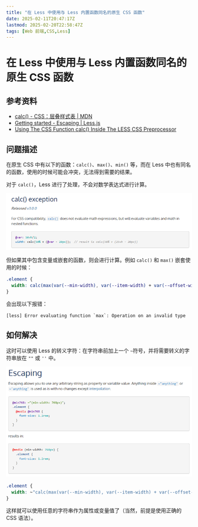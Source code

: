 ```yaml
---
title: "在 Less 中使用与 Less 内置函数同名的原生 CSS 函数"
date: 2025-02-11T20:47:17Z
lastmod: 2025-02-20T22:58:47Z
tags: [Web 前端,CSS,Less]
---
```


# 在 Less 中使用与 Less 内置函数同名的原生 CSS 函数

## 参考资料

- [calc() - CSS：层叠样式表 | MDN](https://developer.mozilla.org/zh-CN/docs/Web/CSS/calc)
- [Getting started - Escaping | Less.js](https://lesscss.org/#escaping)
- [Using The CSS Function calc() Inside The LESS CSS Preprocessor](https://www.bennadel.com/blog/4047-using-the-css-function-calc-inside-the-less-css-preprocessor.htm)

## 问题描述

在原生 CSS 中有以下的函数：`calc()`​、`max()`​、`min()` 等，而在 Less 中也有同名的函数，使用的时候可能会冲突，无法得到需要的结果。

对于 `calc()`，Less 进行了处理，不会对数学表达式进行计算。

![image](assets/network-asset-3280690-20231008174044281-2111528680-20250212095025-si5gtja.png)

但如果其中包含变量或嵌套的函数，则会进行计算。例如 `calc()`​ 和 `max()` 嵌套使用的时候：

```css
.element {
  width: calc(max(var(--min-width), var(--item-width) + var(--offset-width)) * 1px);
}
```

会出现以下报错：

```text
[less] Error evaluating function `max`: Operation on an invalid type
```

## 如何解决

这时可以使用 Less 的转义字符：在字符串前加上一个 `~`​ 符号，并将需要转义的字符串放在 `""`​ 或 `''` 中。

![image](assets/network-asset-3280690-20231008175104706-2112146183-20250212095025-306tf8i.png)

```css
.element {
  width: ~"calc(max(var(--min-width), var(--item-width) + var(--offset-width)) * 1px)";
}
```

这样就可以使用任意的字符串作为属性或变量值了（当然，前提是使用正确的 CSS 语法）。
